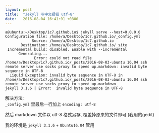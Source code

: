 ```yaml
---
layout: post
title:  "Jekyll 写中文报错 utf-8"
date:   2016-08-04 16:41:01 +0800
---
```




```
a@ubuntu:~/Desktop/1c7.github.io$ jekyll serve --host=0.0.0.0
Configuration file: /home/a/Desktop/1c7.github.io/_config.yml
            Source: /home/a/Desktop/1c7.github.io
       Destination: /home/a/Desktop/1c7.github.io/_site
 Incremental build: disabled. Enable with --incremental
      Generating... 
             Error: could not read file /home/a/Desktop/1c7.github.io/_posts/2016-08-03-ubuntu 16.04 ssh remote server use socks proxy to speed up.markdown: invalid byte sequence in UTF-8
  Liquid Exception: invalid byte sequence in UTF-8 in /home/a/Desktop/1c7.github.io/_posts/2016-08-03-ubuntu 16.04 ssh remote server use socks proxy to speed up.markdown
jekyll 3.1.6 | Error:  invalid byte sequence in UTF-8
```

解决方法:  
`_config.yml` 里最后一行加上 `encoding: utf-8`  

然后 markdown 文件以 utf-8 格式另存, 覆盖掉原来的文件即可 (我用的gedit)  

我的环境是 `jekyll 3.1.6` + `Ubuntu16.04` 管用  

